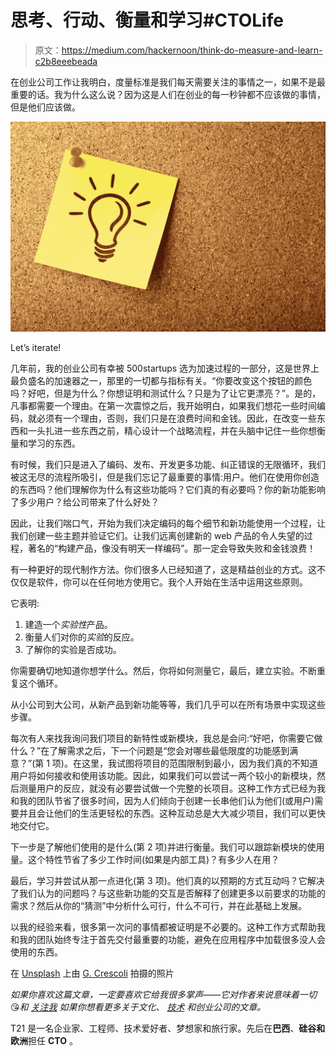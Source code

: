# 思考、行动、衡量和学习#CTOLife

> 原文：<https://medium.com/hackernoon/think-do-measure-and-learn-c2b8eeebeada>

在创业公司工作让我明白，度量标准是我们每天需要关注的事情之一，如果不是最重要的话。我为什么这么说？因为这是人们在创业的每一秒钟都不应该做的事情，但是他们应该做。

![](img/12cf4dc25bc672b75c5434de91b98682.png)

Let’s iterate!

几年前，我的创业公司有幸被 500startups 选为加速过程的一部分，这是世界上最负盛名的加速器之一，那里的一切都与指标有关。“你要改变这个按钮的颜色吗？好吧，但是为什么？你想证明和测试什么？只是为了让它更漂亮？”。是的，凡事都需要一个理由。在第一次震惊之后，我开始明白，如果我们想花一些时间编码，就必须有一个理由，否则，我们只是在浪费时间和金钱。因此，在改变一些东西和一头扎进一些东西之前，精心设计一个战略流程，并在头脑中记住一些你想衡量和学习的东西。

有时候，我们只是进入了编码、发布、开发更多功能、纠正错误的无限循环，我们被这无尽的流程所吸引，但是我们忘记了最重要的事情:用户。他们在使用你创造的东西吗？他们理解你为什么有这些功能吗？它们真的有必要吗？你的新功能影响了多少用户？给公司带来了什么好处？

因此，让我们喘口气，开始为我们决定编码的每个细节和新功能使用一个过程，让我们创建一些主题并验证它们。让我们远离创建新的 web 产品的令人失望的过程，著名的“构建产品，像没有明天一样编码”。那一定会导致失败和金钱浪费！

有一种更好的现代制作方法。你们很多人已经知道了，这是精益创业的方式。这不仅仅是软件，你可以在任何地方使用它。我个人开始在生活中运用这些原则。

它表明:

1.  建造一个*实验性*产品。
2.  衡量人们对你的*实验*的反应。
3.  了解你的实验是否成功。

你需要确切地知道你想学什么。然后，你将如何测量它，最后，建立实验。不断重复这个循环。

从小公司到大公司，从新产品到新功能等等，我们几乎可以在所有场景中实现这些步骤。

每次有人来找我询问我们项目的新特性或新模块，我总是会问:“好吧，你需要它做什么？”在了解需求之后，下一个问题是“您会对哪些最低限度的功能感到满意？”(第 1 项)。在这里，我试图将项目的范围限制到最小，因为我们真的不知道用户将如何接收和使用该功能。因此，如果我们可以尝试一两个较小的新模块，然后测量用户的反应，就没有必要尝试做一个完整的长项目。这种工作方式已经为我和我的团队节省了很多时间，因为人们倾向于创建一长串他们认为他们(或用户)需要并且会让他们的生活更轻松的东西。这种互动总是大大减少项目，我们可以更快地交付它。

下一步是了解他们使用的是什么(第 2 项)并进行衡量。我们可以跟踪新模块的使用量。这个特性节省了多少工作时间(如果是内部工具)？有多少人在用？

最后，学习并尝试从那一点进化(第 3 项)。他们真的以预期的方式互动吗？它解决了我们认为的问题吗？与这些新功能的交互是否解释了创建更多以前要求的功能的需求？然后从你的“猜测”中分析什么可行，什么不可行，并在此基础上发展。

以我的经验来看，很多第一次问的事情都被证明是不必要的。这种工作方式帮助我和我的团队始终专注于首先交付最重要的功能，避免在应用程序中加载很多没人会使用的东西。

在 [Unsplash](https://unsplash.com/photos/82TpEld0_e4) 上由 [G. Crescoli](https://unsplash.com/@freegraphictoday) 拍摄的照片

*如果你喜欢这篇文章，一定要喜欢它给我很多掌声——它对作者来说意味着一切*😘*和* [*关注我*](/@flaviohfreitas) *如果你想看更多关于文化、* [*技术*](https://hackernoon.com/tagged/technology) *和创业公司的文章。*

T21 是一名企业家、工程师、技术爱好者、梦想家和旅行家。先后在**巴西**、**硅谷和欧洲**担任 **CTO** 。